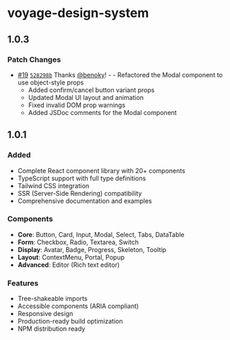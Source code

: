 # voyage-design-system

## 1.0.3

### Patch Changes

- [#19](https://github.com/benoky/voyage-design-system/pull/19) [`528298b`](https://github.com/benoky/voyage-design-system/commit/528298baf1cc7f1d47644ebf9e9ede43d88d56f7) Thanks [@benoky](https://github.com/benoky)! - - Refactored the Modal component to use object-style props
  - Added confirm/cancel button variant props
  - Updated Modal UI layout and animation
  - Fixed invalid DOM prop warnings
  - Added JSDoc comments for the Modal component

## 1.0.1

### Added

- Complete React component library with 20+ components
- TypeScript support with full type definitions
- Tailwind CSS integration
- SSR (Server-Side Rendering) compatibility
- Comprehensive documentation and examples

### Components

- **Core**: Button, Card, Input, Modal, Select, Tabs, DataTable
- **Form**: Checkbox, Radio, Textarea, Switch
- **Display**: Avatar, Badge, Progress, Skeleton, Tooltip
- **Layout**: ContextMenu, Portal, Popup
- **Advanced**: Editor (Rich text editor)

### Features

- Tree-shakeable imports
- Accessible components (ARIA compliant)
- Responsive design
- Production-ready build optimization
- NPM distribution ready
